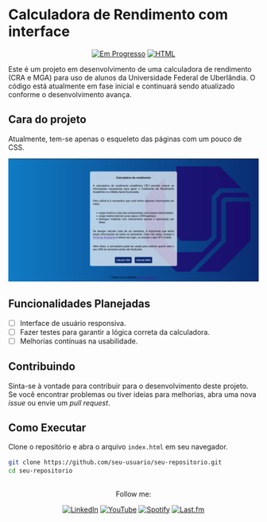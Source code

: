 # Calculadora de Rendimento com interface

<div align="center">
  
[![Em Progresso](https://img.shields.io/badge/Status-Em%20Progresso-yellow.svg)](https://github.com/me15degreesm/interface-calculadora-rendimento)
[![HTML](https://img.shields.io/badge/HTML-5-blue.svg)](https://developer.mozilla.org/en-US/docs/Web/Guide/HTML/HTML5)
  
</div>


Este é um projeto em desenvolvimento de uma calculadora de rendimento (CRA e MGA) para uso de alunos da Universidade Federal de Uberlândia. O código está atualmente em fase inicial e continuará sendo atualizado conforme o desenvolvimento avança.

## Cara do projeto

Atualmente, tem-se apenas o esqueleto das páginas com um pouco de CSS.

<img src="templates/assets/interface-menu.png">

## Funcionalidades Planejadas

- [ ] Interface de usuário responsiva.
- [ ] Fazer testes para garantir a lógica correta da calculadora.
- [ ] Melhorias contínuas na usabilidade.

## Contribuindo

Sinta-se à vontade para contribuir para o desenvolvimento deste projeto. Se você encontrar problemas ou tiver ideias para melhorias, abra uma nova *issue* ou envie um *pull request*.

## Como Executar

Clone o repositório e abra o arquivo `index.html` em seu navegador.

```bash
git clone https://github.com/seu-usuario/seu-repositorio.git
cd seu-repositorio
```
##
<div align="center">
Follow me:
  
  [![LinkedIn](https://img.shields.io/badge/LinkedIn-0077B5?style=flat&logo=linkedin&logoColor=white)](https://www.linkedin.com/in/maria-eduarda-nascimento-andrade-bb0b86213/)
  [![YouTube](https://img.shields.io/badge/YouTube-FF0000?style=flat&logo=youtube&logoColor=white)](https://www.youtube.com/channel/UCh6sgz1ij_my64lX8rQnPXg)
  [![Spotify](https://img.shields.io/badge/Spotify-1ED760?style=flat&logo=spotify&logoColor=white)](https://open.spotify.com/user/223w3q4xdm4pquahzl5xhfpia?si=t08g7SlVRvqhF0LseXTyXg&nd=1&dlsi=87356229bcf14264)
  [![Last.fm](https://img.shields.io/badge/Last.fm-D51007?style=flat&logo=last.fm&logoColor=white)](https://www.last.fm/user/me15degrees)
  

</div>
